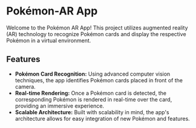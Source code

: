 # Pokémon-AR App

Welcome to the Pokémon AR App! This project utilizes augmented reality (AR) technology to recognize Pokémon cards and display the respective Pokémon in a virtual environment.

## Features

- **Pokémon Card Recognition:** Using advanced computer vision techniques, the app identifies Pokémon cards placed in front of the camera.
- **Real-time Rendering:** Once a Pokémon card is detected, the corresponding Pokémon is rendered in real-time over the card, providing an immersive experience.
- **Scalable Architecture:** Built with scalability in mind, the app's architecture allows for easy integration of new Pokémon and features.
